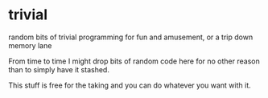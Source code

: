 # trivial
random bits of trivial programming for fun and amusement, or a trip down memory lane

From time to time I might drop bits of random code here for no other reason than to simply have it stashed.

This stuff is free for the taking and you can do whatever you want with it.
